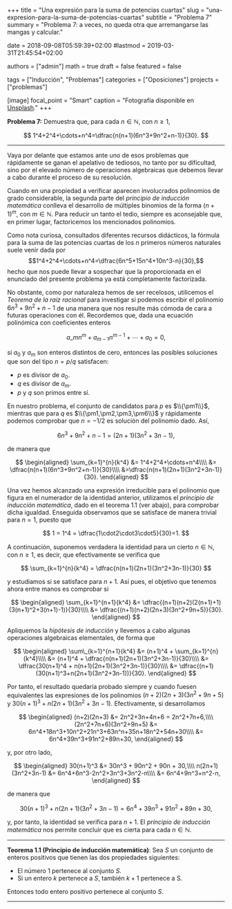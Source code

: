 +++
title = "Una expresión para la suma de potencias cuartas"
slug  = "una-expresion-para-la-suma-de-potencias-cuartas"
subtitle = "Problema 7"
summary  = "Problema 7: a veces, no queda otra que arremangarse las mangas y calcular."

date     = 2018-09-08T05:59:39+02:00
#lastmod = 2019-03-31T21:45:54+02:00

authors  = ["admin"]
math     = true
draft    = false
featured = false

tags       = ["Inducción", "Problemas"]
categories = ["Oposiciones"]
projects   = ["problemas"]

[image]
  focal_point = "Smart"
  caption     = "Fotografía disponible en [Unsplash](https://unsplash.com/)."
+++

**Problema 7:** Demuestra que, para cada $n\in\mathbb{N}$, con $n\geq 1$, 

$$
1^4+2^4+\cdots+n^4=\dfrac{n(n+1)(6n^3+9n^2+n-1)}{30}.
$$

***

Vaya por delante que estamos ante uno de esos problemas que rápidamente se ganan el apelativo de tediosos, no tanto por su dificultad, sino por el elevado número de operaciones algebraicas que debemos llevar a cabo durante el proceso de su resolución. 

Cuando en una propiedad a verificar aparecen involucrados polinomios de grado considerable, la segunda parte del *principio de inducción matemática* conlleva el desarrollo de múltiples binomios de la forma $(n+1)^m$, con $m\in\mathbb{N}$. Para reducir un tanto el tedio, siempre es aconsejable que, en primer lugar, factoricemos los mencionados polinomios.

Como nota curiosa, consultados diferentes recursos didácticos, la fórmula para la suma de las potencias cuartas de los $n$ primeros números naturales suele venir dada por $$1^4+2^4+\cdots+n^4=\dfrac{6n^5+15n^4+10n^3-n}{30},$$ hecho que nos puede llevar a sospechar que la proporcionada en el enunciado del presente problema ya está completamente factorizada.

No obstante, como por naturaleza hemos de ser recelosos, utilicemos el *Teorema de la raíz racional* para investigar si podemos escribir el polinomio $6n^3+9n^2+n-1$ de una manera que nos resulte más cómoda de cara a futuras operaciones con él. Recordemos que, dada una ecuación polinómica con coeficientes enteros 

$$
a\_mn^m + a_{m-1}n^{m-1} + \cdots + a_0=0,
$$ 

si $a_0$ y $a_m$ son enteros distintos de cero, entonces las posibles soluciones que son del tipo $n = p/q$ satisfacen:

- $p$ es divisor de $a_0$.
- $q$ es divisor de $a_m$.
- $p$ y $q$ son primos entre sí.

En nuestro problema, el conjunto de candidatos para $p$ es $\\{\pm1\\}$, mientras que para $q$ es $\\{\pm1,\pm2,\pm3,\pm6\\}$ y rápidamente podemos comprobar que $n = -1 / 2$ es solución del polinomio dado. Así, 

$$
6n^3+9n^2+n-1 = (2n+1)(3n^2+3n-1),
$$ 

de manera que

$$
\begin{aligned}
\sum_{k=1}^{n}{k^4} &= 1^4+2^4+\cdots+n^4\\\\ &= \dfrac{n(n+1)(6n^3+9n^2+n-1)}{30}\\\\ &=\dfrac{n(n+1)(2n+1)(3n^2+3n-1)}{30}.
\end{aligned}
$$

Una vez hemos alcanzado una expresión irreducible para el polinomio que figura en el numerador de la identidad anterior, utilizamos el *principio de inducción matemática*, dado en el teorema 1.1 (ver abajo), para comprobar dicha igualdad. Enseguida observamos que se satisface de manera trivial para $n=1$, puesto que

$$
1 = 1^4 = \dfrac{1\cdot2\cdot3\cdot5}{30}=1.
$$

A continuación, suponemos verdadera la identidad para un cierto $n\in\mathbb{N}$, con $n\geq 1$, es decir, que efectivamente se verifica que

$$
\sum_{k=1}^{n}{k^4} = \dfrac{n(n+1)(2n+1)(3n^2+3n-1)}{30}
$$

y estudiamos si se satisface para $n+1$. Así pues, el objetivo que tenemos ahora entre manos es comprobar si

$$
\begin{aligned}
\sum_{k=1}^{n+1}{k^4} &= \dfrac{(n+1)(n+2)(2(n+1)+1)(3(n+1)^2+3(n+1)-1)}{30}\\\\ &= \dfrac{(n+1)(n+2)(2n+3)(3n^2+9n+5)}{30}.
\end{aligned}
$$

Apliquemos la *hipótesis de inducción* y llevemos a cabo algunas operaciones algebraicas elementales, de forma que

$$
\begin{aligned}
\sum\_{k=1}^{n+1}{k^4} &= (n+1)^4 + \sum_{k=1}^{n}{k^4}\\\\ &= (n+1)^4 + \dfrac{n(n+1)(2n+1)(3n^2+3n-1)}{30}\\\\ &= \dfrac{30(n+1)^4 + n(n+1)(2n+1)(3n^2+3n-1)}{30}\\\\ &= \dfrac{(n+1)(30(n+1)^3+n(2n+1)(3n^2+3n-1))}{30}.
\end{aligned}
$$

Por tanto, el resultado quedaría probado siempre y cuando fuesen equivalentes las expresiones de los polinomios $(n+2)(2n+3)(3n^2+9n+5)$ y $30(n+1)^3+n(2n+1)(3n^2+3n-1)$. Efectivamente, si desarrollamos

$$
\begin{aligned}
(n+2)(2n+3) &= 2n^2+3n+4n+6 = 2n^2+7n+6,\\\\ (2n^2+7n+6)(3n^2+9n+5) &= 6n^4+18n^3+10n^2+21n^3+63n^n+35n+18n^2+54n+30\\\\ &= 6n^4+39n^3+91n^2+89n+30,
\end{aligned}
$$

y, por otro lado,

$$
\begin{aligned}
30(n+1)^3 &= 30n^3 + 90n^2 + 90n + 30,\\\\ n(2n+1)(3n^2+3n-1) &= 6n^4+6n^3-2n^2+3n^3+3n^2-n\\\\ &= 6n^4+9n^3+n^2-n,
\end{aligned}
$$

de manera que

$$
30(n+1)^3 + n(2n+1)(3n^2+3n-1) = 6n^4+39n^3+91n^2+89n+30,
$$

y, por tanto, la identidad se verifica para $n+1$. El *principio de inducción matemática* nos permite concluir que es cierta para cada $n\in\mathbb{N}$.

***

**Teorema 1.1 (Principio de inducción matemática)**: Sea $S$ un conjunto de enteros positivos que tienen las dos propiedades siguientes:

- El número 1 pertenece al conjunto $S$.
- Si un entero $k$ pertenece a $S$, también $k+1$ pertenece a S.

Entonces todo entero positivo pertenece al conjunto $S$.

***